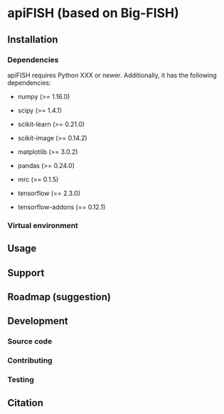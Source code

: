 # apiFISH (based on Big-FISH)



## Installation

### Dependencies

apiFISH requires Python XXX or newer. Additionally, it has the following dependencies:

- numpy (>= 1.16.0)
- scipy (>= 1.4.1)
- scikit-learn (>= 0.21.0)
- scikit-image (>= 0.14.2)
- matplotlib (>= 3.0.2)
- pandas (>= 0.24.0)
- mrc (>= 0.1.5)

- tensorflow (== 2.3.0)
- tensorflow-addons (== 0.12.1)

### Virtual environment



## Usage



## Support



## Roadmap (suggestion)



## Development



### Source code



### Contributing



### Testing



## Citation

> 
